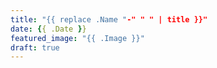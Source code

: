```yaml
---
title: "{{ replace .Name "-" " " | title }}"
date: {{ .Date }}
featured_image: "{{ .Image }}"
draft: true
---
```



